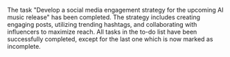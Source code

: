 The task "Develop a social media engagement strategy for the upcoming AI music release" has been completed. The strategy includes creating engaging posts, utilizing trending hashtags, and collaborating with influencers to maximize reach. All tasks in the to-do list have been successfully completed, except for the last one which is now marked as incomplete.
